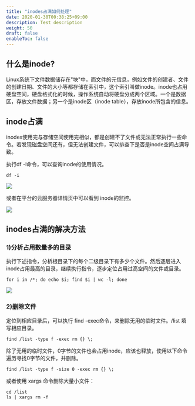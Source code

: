 ```yaml
---
title: "inodes占满如何处理"
date: 2020-01-30T00:38:25+09:00
description: Test description
weight: 50
draft: false
enableToc: false
---
```

## 什么是inode?

Linux系统下文件数据储存在"块"中，而文件的元信息，例如文件的创建者、文件的创建日期、文件的大小等都存储在索引中，这个索引叫做inode。inode也占用硬盘空间，硬盘格式化的时候，操作系统自动将硬盘分成两个区域。一个是数据区，存放文件数据；另一个是inode区（inode table），存放inode所包含的信息。

## inode占满

inodes使用完与存储空间使用完相似，都是创建不了文件或无法正常执行一些命令。若发现磁盘空间还有，但无法创建文件，可以排查下是否是inode空间占满导致。

执行df  -i命令，可以查询inode的使用情况。

```shelll
df -i
```

![](../../_images/inodes_1.png)

或者在平台的云服务器详情页中可以看到 inode的监控。

![](../../_images/inodes_2.png)

## inodes占满的解决方法

### 1)分析占用数量多的目录

执行下述指令，分析根目录下的每个二级目录下有多少个文件。然后逐层进入inode占用最高的目录，继续执行指令，逐步定位占用过高空间的文件或目录。

```shell
for i in /*; do echo $i; find $i | wc -l; done
```

![](../../_images/inodes_3.png)

### 2)删除文件

定位到相应目录后，可以执行 find -exec命令，来删除无用的临时文件。/list 填写相应目录。

```shell
find /list -type f -exec rm {} \;
```

除了无用的临时文件，0字节的文件也会占用inode，应该也释放，使用以下命令遍历寻找0字节的文件，并删除。

```shell
find /list -type f -size 0 -exec rm {} \;
```

或者使用 xargs 命令删除大量小文件：

```shell
cd /list
ls | xargs rm -f
```

